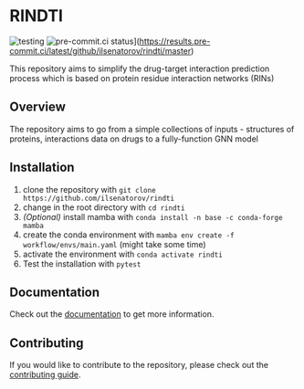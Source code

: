 # RINDTI

![testing](https://github.com/ilsenatorov/rindti/actions/workflows/test.yaml/badge.svg)
![pre-commit.ci status](https://results.pre-commit.ci/badge/github/ilsenatorov/rindti/master.svg)](https://results.pre-commit.ci/latest/github/ilsenatorov/rindti/master)

This repository aims to simplify the drug-target interaction prediction process which is based on protein residue interaction networks (RINs)

## Overview

The repository aims to go from a simple collections of inputs - structures of proteins, interactions data on drugs to a fully-function GNN model

## Installation

1. clone the repository with `git clone https://github.com/ilsenatorov/rindti`
2. change in the root directory with `cd rindti`
3. *(Optional)* install mamba with `conda install -n base -c conda-forge mamba`
4. create the conda environment with `mamba env create -f workflow/envs/main.yaml` (might take some time)
5. activate the environment with `conda activate rindti`
6. Test the installation with `pytest`

## Documentation

Check out the [documentation](https://rindti.readthedocs.io/en/master/) to get more information.

## Contributing

If you would like to contribute to the repository, please check out the [contributing guide](CONTRIBUTE.md).
